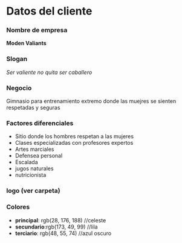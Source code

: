 # Datos del cliente

### Nombre de empresa

**Moden Valiants**

### Slogan

_Ser valiente no quita ser caballero_

### Negocio

Gimnasio para entrenamiento extremo donde las muejres se sienten respetadas y seguras

### Factores diferenciales

* Sitio donde los hombres respetan a las mujeres
* Clases especializadas con profesores expertos
* Artes marciales
* Defensea personal
* Escalada
* jugos naturales
* nutricionista

### logo (ver carpeta)

### Colores

* **principal**: rgb(28, 176, 188) //celeste
* **secundario**:rgb(173, 49, 99) //lila
* **terciario**: rgb(48, 55, 74) //azul oscuro
